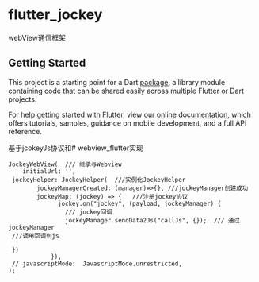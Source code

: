 # flutter_jockey

webView通信框架

## Getting Started

This project is a starting point for a Dart
[package](https://flutter.dev/developing-packages/),
a library module containing code that can be shared easily across
multiple Flutter or Dart projects.

For help getting started with Flutter, view our 
[online documentation](https://flutter.dev/docs), which offers tutorials, 
samples, guidance on mobile development, and a full API reference.

基于jcokeyJs协议和# webview_flutter实现

```
JockeyWebView(  /// 继承与Webview
    initialUrl: '',  
 jockeyHelper: JockeyHelper(  ///实例化JockeyHelper
        jockeyManagerCreated: (manager)=>{}, ///jockeyManager创建成功
        jockeyMap: (jockey) => {   ///注册jockey协议
              jockey.on("jockey", (payload, jockeyManager) {  
                /// jockey回调
                jockeyManager.sendData2Js("callJs", {});  /// 通过jockeyManager
 ///调用回调到js
                
 })  
            }),  
 // javascriptMode:  JavascriptMode.unrestricted,  
);
```
